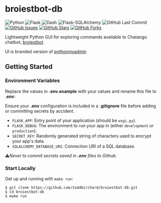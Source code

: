 # broiestbot-db

![Python](https://img.shields.io/badge/Python-^3.10-blue.svg?logo=python&longCache=true&logoColor=white&colorB=5e81ac&style=flat-square&colorA=4c566a)
![Flask](https://img.shields.io/badge/Flask-2.2.5-blue.svg?longCache=true&logo=flask&style=flat-square&logoColor=white&colorB=5e81ac&colorA=4c566a)
![Dash](https://img.shields.io/badge/Dash-v^2.14.0-blue.svg?longCache=true&logo=python&longCache=true&style=flat-square&logoColor=white&colorB=5e81ac&colorA=4c566a)
![Flask-SQLAlchemy](https://img.shields.io/badge/Flask--SQLAlchemy-^3.1.1-red.svg?longCache=true&style=flat-square&logo=scala&logoColor=white&colorA=4c566a&colorB=bf616a)
![GitHub Last Commit](https://img.shields.io/github/last-commit/google/skia.svg?style=flat-square&colorA=4c566a&colorB=a3be8c)
[![GitHub Issues](https://img.shields.io/github/issues/toddbirchard/broiestbot-db.svg?style=flat-square&colorA=4c566a&colorB=ebcb8b)](https://github.com/toddbirchard/broiestbot-db/issues)
[![GitHub Stars](https://img.shields.io/github/stars/toddbirchard/broiestbot-db.svg?style=flat-square&colorA=4c566a&colorB=ebcb8b)](https://github.com/toddbirchard/broiestbot-db/stargazers)
[![GitHub Forks](https://img.shields.io/github/forks/toddbirchard/broiestbot-db.svg?style=flat-square&colorA=4c566a&colorB=ebcb8b)](https://github.com/toddbirchard/broiestbot-db/network)

Lightweight Python GUI for exploring commands available to Chatango chatbot, [broiestbot](https://github.com/toddbirchard/broiestbot).

UI is branded version of [pythonmyadmin](https://github.com/toddbirchard/pythonmyadmin)

## Getting Started

### Environment Variables

Replace the values in **.env.example** with your values and rename this file to **.env**:

Ensure your **.env** configuration is included in a **.gitignore** file before adding or committing secrets by accident.

* `FLASK_APP`: Entry point of your application (should be `wsgi.py`).
* `FLASK_DEBUG`: The environment to run your app in (either `development` or `production`).
* `SECRET_KEY`: Randomly generated string of characters used to encrypt your app's data.
* `SQLALCHEMY_DATABASE_URI`: Connection URI of a SQL database.

⚠️*Never to commit secrets saved in **.env** files to Github.*

### Start Locally

Get up and running with `make run`:

```shell
$ git clone https://github.com/toddbirchard/broiestbot-db.git
$ cd broiestbot-db
$ make run
```
